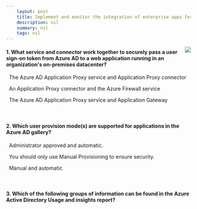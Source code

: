 ```yaml
---
    layout: post
    title: Implement and monitor the integration of enterprise apps for SSO 
    description: nil
    summary: nil
    tags: nil
---
```



 <a target="_blank" href="https://docs.microsoft.com/en-us/learn/modules/implement-monitor-integration-of-enterprise-apps-for-sso/8-knowledge-check/"><i class="fas fa-external-link-alt"></i> </a>
 <img align="right" src="https://docs.microsoft.com/en-us/learn/achievements/generic-badge.svg">
####  1. What service and connector work together to securely pass a user sign-on token from Azure AD to a web application running in an organization's on-premises datacenter?


<i class='fas fa-check-square' style='color: Dodgerblue;'></i> &nbsp;&nbsp;The Azure AD Application Proxy service and Application Proxy connector

<i class='far fa-square'></i> &nbsp;&nbsp;An Application Proxy connector and the Azure Firewall service

<i class='far fa-square'></i> &nbsp;&nbsp;The Azure AD Application Proxy service and Application Gateway
<br />
<br />
<br />

####  2. Which user provision mode(s) are supported for applications in the Azure AD gallery?


<i class='far fa-square'></i> &nbsp;&nbsp;Administrator approved and automatic.

<i class='far fa-square'></i> &nbsp;&nbsp;You should only use Manual Provisioning to ensure security.

<i class='fas fa-check-square' style='color: Dodgerblue;'></i> &nbsp;&nbsp;Manual and automatic
<br />
<br />
<br />

####  3. Which of the following groups of information can be found in the Azure Active Directory Usage and insights report?

<br />
<br />
<br />
